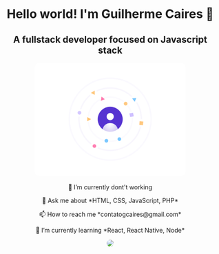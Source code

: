 <h1 align="center">Hello world! I'm Guilherme Caires 👋</h1>
<h2 align="center">A fullstack developer focused on Javascript stack</h2>

<div align="center">
  <img width="350" src="./assets/profile.gif" style="border-radius: 10px" /> 
</div>

<p align="center">🔭 I’m currently dont't working</p>
<p align="center">💬 Ask me about *HTML, CSS, JavaScript, PHP*</p>
<p align="center">📫 How to reach me *contatogcaires@gmail.com*</p>
<p align="center">🌱 I’m currently learning *React, React Native, Node*</p>

<div align="center">
  <img width="350" src="https://github-readme-stats.vercel.app/api/top-langs/?username=gcairesdev&layout=compact" style="border-radius: 10px" /> 
</div>
